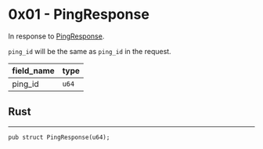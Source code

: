 # 0x01 - PingResponse

In response to [PingResponse](../client/ping-request.md).

`ping_id` will be the same as `ping_id` in the request.

| field_name    |  type        |
|---------------|--------------|
| ping_id       | `u64`        |


## Rust 
---------

```rust,noplayground
pub struct PingResponse(u64);
```